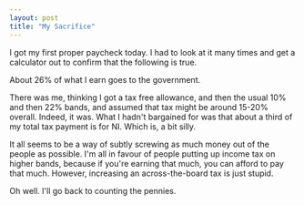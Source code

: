 ```yaml
---
layout: post
title: "My Sacrifice"
---
```

I got my first proper paycheck today. I had to look at it many times and get a
calculator out to confirm that the following is true.

About 26% of what I earn goes to the government.

There was me, thinking I got a tax free allowance, and then the usual 10% and
then 22% bands, and assumed that tax might be around 15-20% overall. Indeed,
it was. What I hadn't bargained for was that about a third of my total tax
payment is for NI. Which is, a bit silly.

It all seems to be a way of subtly screwing as much money out of the people as
possible. I'm all in favour of people putting up income tax on higher bands,
because if you're earning that much, you can afford to pay that much. However,
increasing an across-the-board tax is just stupid.

Oh well. I'll go back to counting the pennies.

